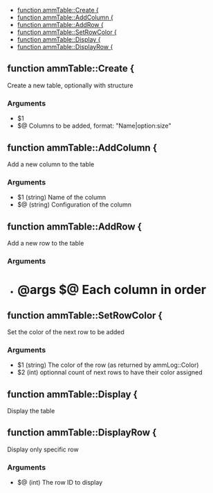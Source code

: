 
* [function ammTable::Create {](#function-ammtablecreate-)
* [function ammTable::AddColumn {](#function-ammtableaddcolumn-)
* [function ammTable::AddRow {](#function-ammtableaddrow-)
* [function ammTable::SetRowColor {](#function-ammtablesetrowcolor-)
* [function ammTable::Display {](#function-ammtabledisplay-)
* [function ammTable::DisplayRow {](#function-ammtabledisplayrow-)


## function ammTable::Create {

 Create a new table, optionally with structure

### Arguments

* $1 
* $@  Columns to be added, format: "Name|option:size"

## function ammTable::AddColumn {

 Add a new column to the table

### Arguments

* $1  (string) Name of the column
* $@  (string) Configuration of the column

## function ammTable::AddRow {

 Add a new row to the table

### Arguments

* # @args $@  Each column in order

## function ammTable::SetRowColor {

Set the color of the next row to be added

### Arguments

* $1   (string) The color of the row (as returned by ammLog::Color)
* $2   (int) optionnal count of next rows to have their color assigned

## function ammTable::Display {

 Display the table

## function ammTable::DisplayRow {

 Display only specific row

### Arguments

* $@  (int) The row ID to display

